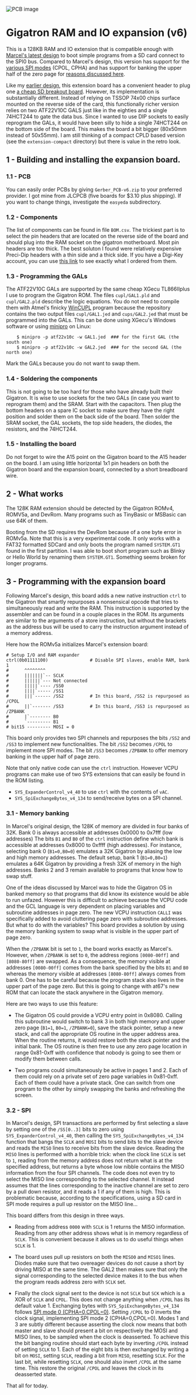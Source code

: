 
![PCB image](images/Render.jpg)

# Gigatron RAM and IO expansion (v6)


This is a 128KB RAM and IO extension that is compatible enough with [Marcel's latest design](https://forum.gigatron.io/viewtopic.php?f=4&t=64&start=50#p804) to boot simple programs from a SD card connect to the SPI0 bus. Compared to Marcel's design, this version has support for the [various SPI modes](https://en.wikipedia.org/wiki/Serial_Peripheral_Interface#Clock_polarity_and_phase) (CPOL, CPHA) and has support for banking the upper half of the zero page for [reasons discussed here](https://forum.gigatron.io/viewtopic.php?p=2014#p2014).

Like my [earlier design](https://forum.gigatron.io/viewtopic.php?p=2011), this extension board has a convenient header to plug one [a cheap SD breakout board](https://www.amazon.com/gp/product/B07MTTLF75). However, its implementation is substantially different. Instead of relying on TSSOP 74x00 chips surface mounted on the reverse side of the card, this functionally richer version relies on two ATF22V10C GALS just like in the eighties and a single 74HCT244 to gate the data bus. Since I wanted to use DIP sockets to easily reprogram the GALs, it would have been silly to hide a single 74HCT244 on the bottom side of the board. This makes the board a bit bigger (80x50mm instead of 50x55mm). I am still thinking of a compact CPLD based version (see the `extension-compact` directory) but there is value in the retro look.

## 1 - Building and installing the expansion board.

### 1.1 - PCB

You can easily order PCBs by giving `Gerber_PCB-v6.zip` to your preferred provider. 
I got mine from JLCPCB (five boards for $3.10 plus shipping).
If you want to change things, investigate the `easyeda` subdirectory.

### 1.2 - Components

The list of components can be found in file `BOM.csv`.
The trickiest part is to select the pin headers that are located on the reverse side of the board and should plug into the RAM socket on the gigatron motherboard. Most pin headers are too thick. The best soluton I found were relatively expensive Preci-Dip headers with a thin side and a thick side. If you have a Digi-Key account, you can use [this link](https://www.digikey.com/BOM/Create/CreateSharedBom?bomId=8557252) to see exactly what I ordered from them.

### 1.3 - Programming the GALs

The ATF22V10C GALs are supported by the same cheap XGecu TL866IIplus I use to program the Gigatron ROM. The files `cupl/GAL1.pld` and `cupl/GAL2.pld` describe the logic equations. You do not need to compile them with Atmel's finicky [WinCUPL](https://www.microchip.com/en-us/products/fpgas-and-plds/spld-cplds/pld-design-resources) program because the repository contains the two output files `cupl/GAL1.jed` and `cups/GAL2.jed` that must be programmed into the GALs. This can be done using XGecu's Windows software or using [minipro](https://gitlab.com/DavidGriffith/minipro) on Linux:
```
    $ minipro -p atf22v10c -w GAL1.jed  ### for the first GAL (the south one)
    $ minipro -p atf22v10c -w GAL2.jed  ### for the second GAL (the north one)
```
Mark the GALs because you do not want to swap them.


### 1.4 - Soldering the components

This is not going to be too hard for those who have already built their Gigatron. It is wise to use sockets for the two GALs (in case you want to reprogram them) and the SRAM. Start with the capacitors. Then plug the bottom headers on a spare IC socket to make sure they have the right position and solder them on the back side of the board. Then solder the SRAM socket, the GAL sockets, the top side headers, the diodes, the resistors, and the 74HCT244.

### 1.5 - Installing the board

Do not forget to wire the A15 point on the Gigatron board to the A15 header on the board. I am using little horizontal 1x1 pin headers on both the Gigatron board and the expansion board, connected by a short breadboard wire.


## 2 - What works

The 128K RAM extension should be detected by the Gigatron ROMv4, ROMV5a, and DevRom. Many programs such as TinyBasic or MSBasic can use 64K of them.

Booting from the SD requires the DevRom because of a one byte error in ROMv5a. Note that this is a very experimental code. It only works with a FAT32 formatted SDCard and only boots the program named `SYSTEM.GT1` found in the first partition. I was able to boot short program such as Blinky or Hello World by renaming them `SYSTEM.GT1`. Something seems broken for longer programs.

## 3 - Programming with the expansion board

Following Marcel's design, this board adds a new native instruction `ctrl` to the Gigatron that smartly repurposes a nonsensical opcode that tries to simultaneously read and write the RAM. This instruction is supported by the assembler and can be found in a couple places in the ROM. Its arguments are similar to the arguments of a store instruction, but without the brackets as the address bus will be used to carry the instruction argument instead of a memory address. 

Here how the ROMv5a initializes Marcel's extension board:
```
# Setup I/O and RAM expander
ctrl(0b01111100)                # Disable SPI slaves, enable RAM, bank 1
#      ^^^^^^^^
#      |||||||`-- SCLK
#      ||||||`--- Not connected
#      |||||`---- /SS0
#      ||||`----- /SS1
#      |||`------ /SS2          # In this board, /SS2 is repurposed as /CPOL
#      ||`------- /SS3          # In this board, /SS3 is repurposed as /ZPBANK
#      |`-------- B0
#      `--------- B1
# bit15 --------- MOSI = 0
```
This board only provides two SPI channels and repurposes the bits `/SS2` and `/SS3` to implement new functionalities.
The bit `/SS2` becomes `/CPOL` to implement more SPI modes.
The bit `/SS3` becomes `/ZPBANK` to offer memory banking in the upper half of page zero.

Note that only native code can use the `ctrl` instruction.
However VCPU programs can make use of two SYS extensions 
that can easily be found in the ROM listing.

* `SYS_ExpanderControl_v4_40` to use `ctrl` with the contents of `vAC`.
* `SYS_SpiExchangeBytes_v4_134` to send/receive bytes on a SPI channel.



### 3.1 - Memory banking

In Marcel's original design, the 128K of memory are divided in four banks of 32K. 
Bank 0 is always accessible at addresses 0x0000 to 0x7fff (low addresses)
The bits `B1` and `B0` of the `ctrl` instruction define which bank is accessible at addresses 0x8000 to 0xffff (high addresses).
For instance, selecting bank 0 (`B1=0,B0=0`) emulates a 32K Gigatron by aliasing the low and high memory addresses.
The default setup, bank 1 (`B1=0,B0=1`) emulates a 64K Gigatron by providing a fresh 32K of memory in the high addresses.
Banks 2 and 3 remain available to programs that know how to swap stuff.

One of the ideas discussed by Marcel was to hide the Gigatron OS in banked memory so that programs that did know its existence
would be able to run unfazed. However this is difficult to achieve because the VCPU code and the GCL language is very 
dependent on placing variables and subroutine addresses in page zero. The new VCPU instruction `CALLI` was specifically added
to avoid cluttering page zero with subroutine addresses. But what to do with the variables?  This board provides a solution
by using the memory banking system to swap what is visible in the upper part of page zero.

When the `/ZPBANK` bit is set to `1`, the board works exactly as Marcel's. However, when `/ZPBANK` is set to `0`, 
the address regions `[0080-00ff]` and `[8080-80ff]` are swapped. As a consequence, the memory visible at 
addresses `[0080-00ff]` comes from the bank specified by the bits `B1` and `B0` whereas the memory 
visible at addresses `[8080-80ff]` always comes from bank 0.  One has to be careful because the program stack
also lives in the upper part of the page zero. But this is going to change with at67's new ROM that can locate
the stack anywhere in the Gigatron memory.

Here are two ways to use this feature:

* The Gigatron OS could provide a VCPU entry point in 0x8080. Calling this subroutine would switch to bank 3 in both high memory and upper zero page (`B1=1`, `B0=1`, `/ZPBANK=0`), save the stack pointer, setup a new stack, and call the appropriate OS routine in the upper address area. When the routine returns, it would restore both the stack pointer and the initial bank. The OS routine is then free to use any zero page location in range 0x81-0xff with confidence that nobody is going to see them or modify them between calls. 
 
* Two programs could simultaneously be active in pages 1 and 2. Each of them could rely on a private set of zero page variables in 0x81-0xff. Each of them could have a private stack. One can switch from one program to the other by simply swapping the banks and refreshing the screen.


### 3.2 - SPI

In Marcel's design, SPI transactions are performed by first selecting a slave by setting one of the `/SS[0..3]` bits to zero using `SYS_ExpanderControl_v4_40`, then calling the `SYS_SpiExchangeBytes_v4_134` function that bangs the `SCLK` and `MOSI` bits to send bits to the slave device and reads the `MISO` lines to receive bits from the slave device. Reading the `MISO` lines is performed with a horrible trick: when the clock line `SCLK` is set to `1`, reading from the memory address does not return what is at the specified address, but returns a byte whose low nibble contains the MISO information from the four SPI channels. The code does not even try to select the MISO line corresponding to the selected channel. It instead assumes that the lines corresponding to the inactive channel are set to zero by a pull down resistor, and it reads a 1 if any of them is high.  This is problematic because, according to the specifications, using a SD card in SPI mode requires a pull up resistor on the MISO line...

This board differs from this design in three ways.

* Reading from address `0000` with `SCLK` is 1 returns the MISO information. Reading from any other address shows what is in memory regardless of `SCLK`. This is convenient because it allows us to do useful things when `SCLK` is 1.

* The board uses pull up resistors on both the `MISO0` and `MISO1` lines. Diodes make sure that two overeager devices do not cause a short by driving MISO at the same time. The GAL2 then makes sure that only the signal corresponding to the selected device makes it to the bus when the program reads address zero with `SCLK` set.

* Finally the clock signal sent to the device is not `SCLK` but `SCK` which is a XOR of `SCLK` and `CPOL`. This does not change anything when `/CPOL` has its default value 1.  Exchanging bytes with `SYS_SpiExchangeBytes_v4_134` follows [SPI mode 0 (CPHA=0,CPOL=0)](https://en.wikipedia.org/wiki/Serial_Peripheral_Interface#Mode_numbers). Setting `/CPOL` to 0 inverts the clock signal, implementing SPI mode 2 (CPHA=0,CPOL=0). Modes 1 and 3 are subtly different because asserting the clock now means that both master and slave should present a bit on respectively the MOSI and MISO lines, to be sampled when the clock is deasserted. To achieve this the bit banging routine should start each byte by inverting `/CPOL` instead of setting `SCLK` to 1. Each of the eight bits is then exchanged by writing a bit on `MOSI`, setting `SCLK`, reading a bit from `MISO`, resetting `SCLK`. For the last bit, while resetting `SCLK`, one should also invert `/CPOL` at the same time. This restore the original `/CPOL` and leaves the clock in its deasserted state.

That all for today.
